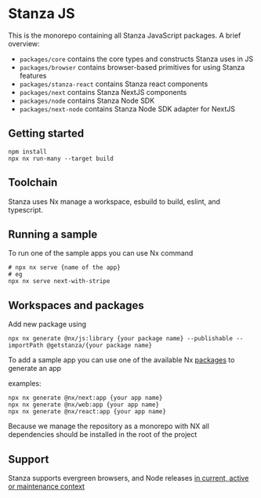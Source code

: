 # Stanza JS

This is the monorepo containing all Stanza JavaScript packages. A brief overview:

- `packages/core` contains the core types and constructs Stanza uses in JS
- `packages/browser` contains browser-based primitives for using Stanza features
- `packages/stanza-react` contains Stanza react components
- `packages/next` contains Stanza NextJS components
- `packages/node` contains Stanza Node SDK
- `packages/next-node` contains Stanza Node SDK adapter for NextJS

## Getting started
```
npm install
npx nx run-many --target build
```

## Toolchain
Stanza uses Nx manage a workspace, esbuild to build, eslint, and typescript.

## Running a sample

To run one of the sample apps you can use Nx command

```shell
# npx nx serve {name of the app}
# eg
npx nx serve next-with-stripe
```

## Workspaces and packages
Add new package using
```shell
npx nx generate @nx/js:library {your package name} --publishable --importPath @getstanza/{your package name}
```

To add a sample app you can use one of the available Nx [packages](https://nx.dev/packages) to generate an app

examples:

```shell
npx nx generate @nx/next:app {your app name}
npx nx generate @nx/web:app {your app name}
npx nx generate @nx/react:app {your app name}
```


Because we manage the repository as a monorepo with NX all dependencies should be installed in the root of the project

## Support
Stanza supports evergreen browsers, and Node releases [in current, active or maintenance context](https://github.com/nodejs/release#release-schedule)
